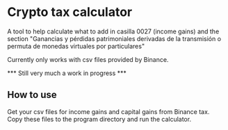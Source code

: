 # Crypto tax calculator
A tool to help calculate what to add in casilla 0027 (income gains) and the section "Ganancias y pérdidas patrimoniales derivadas de la transmisión o permuta de monedas virtuales por particulares"

Currently only works with csv files provided by Binance.

*** Still very much a work in progress ***

## How to use
Get your csv files for income gains and capital gains from Binance tax. Copy these files to the program directory and run the calculator.
